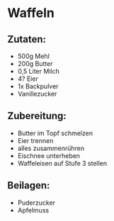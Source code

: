 Waffeln
=====

Zutaten:
--------
 * 500g Mehl
 * 200g Butter
 * 0,5 Liter Milch
 * 4? Eier
 * 1x Backpulver
 * Vanillezucker
 
 
 Zubereitung:
 ----------------
   - Butter im Topf schmelzen
   - Eier trennen
   - alles zusammenrühren
   - Eischnee unterheben
   - Waffeleisen auf Stufe 3 stellen
   
   
 
 
Beilagen:
---------
 * Puderzucker
 * Apfelmuss
